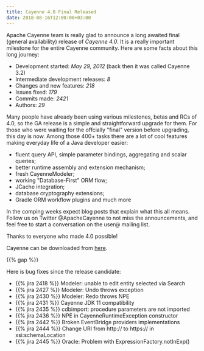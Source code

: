 ```yaml
---
title: Cayenne 4.0 Final Released
date: 2018-08-16T12:00:00+03:00
---
```


Apache Cayenne team is really glad to announce a long awaited final (general availability) release of _Cayenne 4.0_. 
It is a really important milestone for the entire Cayenne community. Here are some facts about this long journey:

* Development started: _May 29, 2012_ (back then it was called Cayenne 3.2)
* Intermediate development releases: _8_
* Changes and new features: _218_
* Issues fixed: _179_
* Commits made: _2421_
* Authors: _29_

Many people have already been using various milestones, betas and RCs of 4.0, so the GA release is a simple and straightforward upgrade for them. For those who were waiting for the offcially "final" version before upgrading, this day is now. Among those 400+ tasks there are a lot of cool features making everyday life of a Java developer easier:

* fluent query API, simple parameter bindings, aggregating and scalar queries;
* better runtime assembly and extension mechanism;
* fresh CayenneModeler;
* working "Database-First" ORM flow;
* JCache integration;
* database cryptography extensions;
* Gradle ORM workflow plugins and much more

In the comping weeks expect blog posts that explain what this all means. Follow us on Twitter @ApacheCayenne to not miss the announcements, and feel free to start a conversation on the user@ mailing list. 

Thanks to everyone who made 4.0 possible! 

Cayenne can be downloaded from [here](/download.html).

{{% gap %}}

Here is bug fixes since the release candidate:

* {{% jira 2418 %}} Modeler: unable to edit entity selected via Search
* {{% jira 2427 %}} Modeler: Undo throws exception
* {{% jira 2430 %}} Modeler: Redo throws NPE
* {{% jira 2431 %}} Cayenne JDK 11 compatibility
* {{% jira 2435 %}} cdbimport: procedure parameters are not imported
* {{% jira 2436 %}} NPE in CayenneRuntimeException constructor
* {{% jira 2442 %}} Broken EventBridge providers implementations
* {{% jira 2444 %}} Change URI from http:// to https:// in xsi:schemaLocation
* {{% jira 2445 %}} Oracle: Problem with ExpressionFactory.notInExp()